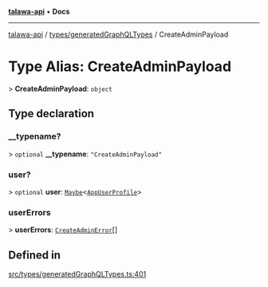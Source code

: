 [**talawa-api**](../../../README.md) • **Docs**

***

[talawa-api](../../../modules.md) / [types/generatedGraphQLTypes](../README.md) / CreateAdminPayload

# Type Alias: CreateAdminPayload

\> **CreateAdminPayload**: `object`

## Type declaration

### \_\_typename?

\> `optional` **\_\_typename**: `"CreateAdminPayload"`

### user?

\> `optional` **user**: [`Maybe`](Maybe.md)\<[`AppUserProfile`](AppUserProfile.md)\>

### userErrors

\> **userErrors**: [`CreateAdminError`](CreateAdminError.md)[]

## Defined in

[src/types/generatedGraphQLTypes.ts:401](https://github.com/PalisadoesFoundation/talawa-api/blob/f4877b986932181336f42a7336754de05976cd97/src/types/generatedGraphQLTypes.ts#L401)
